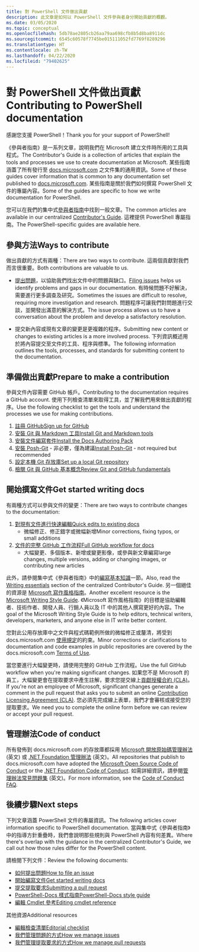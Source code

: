 ```yaml
---
title: 對 PowerShell 文件做出貢獻
description: 此文章是如何以 PowerShell 文件參與者身分開始貢獻的概觀。
ms.date: 03/05/2020
ms.topic: conceptual
ms.openlocfilehash: 5db78ae2805cb26aa79aa698cfb8b5d8ba8911dc
ms.sourcegitcommit: 6545c60578f7745be015111052fd7769f8289296
ms.translationtype: HT
ms.contentlocale: zh-TW
ms.lasthandoff: 04/22/2020
ms.locfileid: "79402625"
---
```

# <a name="contributing-to-powershell-documentation"></a><span data-ttu-id="b193b-103">對 PowerShell 文件做出貢獻</span><span class="sxs-lookup"><span data-stu-id="b193b-103">Contributing to PowerShell documentation</span></span>

<span data-ttu-id="b193b-104">感謝您支援 PowerShell！</span><span class="sxs-lookup"><span data-stu-id="b193b-104">Thank you for your support of PowerShell!</span></span>

<span data-ttu-id="b193b-105">《參與者指南》是一系列文章，說明我們在 Microsoft 建立文件時所用的工具與程式。</span><span class="sxs-lookup"><span data-stu-id="b193b-105">The Contributor's Guide is a collection of articles that explain the tools and processes we use to create documentation at Microsoft.</span></span> <span data-ttu-id="b193b-106">某些指南涵蓋了所有發行至 [docs.microsoft.com][docs] 之文件集的通用資訊。</span><span class="sxs-lookup"><span data-stu-id="b193b-106">Some of these guides cover information that is common to any documentation set published to [docs.microsoft.com][docs].</span></span> <span data-ttu-id="b193b-107">某些指南是關於我們如何撰寫 PowerShell 文件的專屬內容。</span><span class="sxs-lookup"><span data-stu-id="b193b-107">Some of the guides are specific to how we write documentation for PowerShell.</span></span>

<span data-ttu-id="b193b-108">您可以在我們的集中式[參與者指南][contribute]中找到一般文章。</span><span class="sxs-lookup"><span data-stu-id="b193b-108">The common articles are available in our centralized [Contributor's Guide][contribute].</span></span> <span data-ttu-id="b193b-109">這裡提供 PowerShell 專屬指南。</span><span class="sxs-lookup"><span data-stu-id="b193b-109">The PowerShell-specific guides are available here.</span></span>

## <a name="ways-to-contribute"></a><span data-ttu-id="b193b-110">參與方法</span><span class="sxs-lookup"><span data-stu-id="b193b-110">Ways to contribute</span></span>

<span data-ttu-id="b193b-111">做出貢獻的方式有兩種：</span><span class="sxs-lookup"><span data-stu-id="b193b-111">There are two ways to contribute.</span></span> <span data-ttu-id="b193b-112">這兩個貢獻對我們而言很重要。</span><span class="sxs-lookup"><span data-stu-id="b193b-112">Both contributions are valuable to us.</span></span>

- <span data-ttu-id="b193b-113">[提出問題][file-an-issue]，以協助我們找出文件中的問題與缺口。</span><span class="sxs-lookup"><span data-stu-id="b193b-113">[Filing issues][file-an-issue] helps us identify problems and gaps in our documentation.</span></span> <span data-ttu-id="b193b-114">有時候問題不好解決，需要進行更多調查及研究。</span><span class="sxs-lookup"><span data-stu-id="b193b-114">Sometimes the issues are difficult to resolve, requiring more investigation and research.</span></span> <span data-ttu-id="b193b-115">問題程序可讓我們對問題進行交談，並開發出滿意的解決方式。</span><span class="sxs-lookup"><span data-stu-id="b193b-115">The issue process allows us to have a conversation about the problem and develop a satisfactory resolution.</span></span>

- <span data-ttu-id="b193b-116">提交新內容或現有文章的變更是更複雜的程序。</span><span class="sxs-lookup"><span data-stu-id="b193b-116">Submitting new content or changes to existing articles is a more involved process.</span></span> <span data-ttu-id="b193b-117">下列資訊概述用於將內容提交至文件的工具、程序與標準。</span><span class="sxs-lookup"><span data-stu-id="b193b-117">The following information outlines the tools, processes, and standards for submitting content to the documentation.</span></span>

## <a name="prepare-to-make-a-contribution"></a><span data-ttu-id="b193b-118">準備做出貢獻</span><span class="sxs-lookup"><span data-stu-id="b193b-118">Prepare to make a contribution</span></span>

<span data-ttu-id="b193b-119">參與文件內容需要 GitHub 帳戶。</span><span class="sxs-lookup"><span data-stu-id="b193b-119">Contributing to the documentation requires a GitHub account.</span></span> <span data-ttu-id="b193b-120">使用下列檢查清單來取得工具，並了解我們用來做出貢獻的程序。</span><span class="sxs-lookup"><span data-stu-id="b193b-120">Use the following checklist to get the tools and understand the processes we use for making contributions.</span></span>

1. [<span data-ttu-id="b193b-121">註冊 GitHub</span><span class="sxs-lookup"><span data-stu-id="b193b-121">Sign up for GitHub</span></span>](/contribute/get-started-setup-github)
1. [<span data-ttu-id="b193b-122">安裝 Git 與 Markdown 工具</span><span class="sxs-lookup"><span data-stu-id="b193b-122">Install Git and Markdown tools</span></span>](/contribute/get-started-setup-tools)
1. [<span data-ttu-id="b193b-123">安裝文件編寫套件</span><span class="sxs-lookup"><span data-stu-id="b193b-123">Install the Docs Authoring Pack</span></span>](/contribute/how-to-write-docs-auth-pack)
1. <span data-ttu-id="b193b-124">[安裝 Posh-Git][posh-git] - 非必要，僅為建議</span><span class="sxs-lookup"><span data-stu-id="b193b-124">[Install Posh-Git][posh-git] - not required but recommended</span></span>
1. [<span data-ttu-id="b193b-125">設定本機 Git 存放庫</span><span class="sxs-lookup"><span data-stu-id="b193b-125">Set up a local Git repository</span></span>](/contribute/get-started-setup-local)
1. [<span data-ttu-id="b193b-126">檢閱 Git 與 GitHub 基本概念</span><span class="sxs-lookup"><span data-stu-id="b193b-126">Review Git and GitHub fundamentals</span></span>](/contribute/git-github-fundamentals)

## <a name="get-started-writing-docs"></a><span data-ttu-id="b193b-127">開始撰寫文件</span><span class="sxs-lookup"><span data-stu-id="b193b-127">Get started writing docs</span></span>

<span data-ttu-id="b193b-128">有兩種方式可以參與文件的變更：</span><span class="sxs-lookup"><span data-stu-id="b193b-128">There are two ways to contribute changes to the documentation:</span></span>

1. [<span data-ttu-id="b193b-129">對現有文件進行快速編輯</span><span class="sxs-lookup"><span data-stu-id="b193b-129">Quick edits to existing docs</span></span>](/contribute/#quick-edits-to-existing-documents)
   - <span data-ttu-id="b193b-130">微幅修正、修正錯字或微幅新增</span><span class="sxs-lookup"><span data-stu-id="b193b-130">Minor corrections, fixing typos, or small additions</span></span>
1. [<span data-ttu-id="b193b-131">文件的完整 GitHub 工作流程</span><span class="sxs-lookup"><span data-stu-id="b193b-131">Full GitHub workflow for docs</span></span>](/contribute/how-to-write-workflows-major)
   - <span data-ttu-id="b193b-132">大幅變更、多個版本、新增或變更影像，或參與新文章編寫</span><span class="sxs-lookup"><span data-stu-id="b193b-132">large changes, multiple versions, adding or changing images, or contributing new articles</span></span>

<span data-ttu-id="b193b-133">此外，請參閱集中式《參與者指南》中的[編寫基本知識](/contribute/style-quick-start)一節。</span><span class="sxs-lookup"><span data-stu-id="b193b-133">Also, read the [Writing essentials](/contribute/style-quick-start) section of the centralized Contributor's Guide.</span></span> <span data-ttu-id="b193b-134">另一個絕佳的資源是 [Microsoft 寫作風格指南][style-guide]。</span><span class="sxs-lookup"><span data-stu-id="b193b-134">Another excellent resource is the [Microsoft Writing Style Guide][style-guide].</span></span> <span data-ttu-id="b193b-135">《Microsoft 寫作風格指南》的目標是協助編輯者、技術作者、開發人員、行銷人員以及 IT 中的其他人撰寫更好的內容。</span><span class="sxs-lookup"><span data-stu-id="b193b-135">The goal of the Microsoft Writing Style Guide is to help editors, technical writers, developers, marketers, and anyone else in IT write better content.</span></span>

<span data-ttu-id="b193b-136">您對此公用存放庫中之文件與程式碼範例所做的微幅修正或釐清，將受到 docs.microsoft.com [ 使用規定][terms-of-use]的約束。</span><span class="sxs-lookup"><span data-stu-id="b193b-136">Minor corrections or clarifications to documentation and code examples in public repositories are covered by the docs.microsoft.com [Terms of Use][terms-of-use].</span></span>

<span data-ttu-id="b193b-137">當您要進行大幅變更時，請使用完整的 GitHub 工作流程。</span><span class="sxs-lookup"><span data-stu-id="b193b-137">Use the full GitHub workflow when you're making significant changes.</span></span> <span data-ttu-id="b193b-138">如果您不是 Microsoft 的員工，大幅變更會在提取要求中產生註解，要求您提交線上[貢獻授權合約 (CLA)][cla]。</span><span class="sxs-lookup"><span data-stu-id="b193b-138">If you're not an employee of Microsoft, significant changes generate a comment in the pull request that asks you to submit an online [Contribution Licensing Agreement (CLA)][cla].</span></span> <span data-ttu-id="b193b-139">您必須先完成線上表單，我們才會審核或接受您的提取要求。</span><span class="sxs-lookup"><span data-stu-id="b193b-139">We need you to complete the online form before we can review or accept your pull request.</span></span>

## <a name="code-of-conduct"></a><span data-ttu-id="b193b-140">管理辦法</span><span class="sxs-lookup"><span data-stu-id="b193b-140">Code of conduct</span></span>

<span data-ttu-id="b193b-141">所有發佈到 docs.microsoft.com 的存放庫都採用 [Microsoft 開放原始碼管理辦法](https://opensource.microsoft.com/codeofconduct/) \(英文\) 或 [.NET Foundation 管理辦法](https://dotnetfoundation.org/code-of-conduct) \(英文\)。</span><span class="sxs-lookup"><span data-stu-id="b193b-141">All repositories that publish to docs.microsoft.com have adopted the [Microsoft Open Source Code of Conduct](https://opensource.microsoft.com/codeofconduct/) or the [.NET Foundation Code of Conduct](https://dotnetfoundation.org/code-of-conduct).</span></span> <span data-ttu-id="b193b-142">如需詳細資訊，請參閱[管理辦法常見問題集](https://opensource.microsoft.com/codeofconduct/faq/) \(英文\)。</span><span class="sxs-lookup"><span data-stu-id="b193b-142">For more information, see the [Code of Conduct FAQ](https://opensource.microsoft.com/codeofconduct/faq/).</span></span>

## <a name="next-steps"></a><span data-ttu-id="b193b-143">後續步驟</span><span class="sxs-lookup"><span data-stu-id="b193b-143">Next steps</span></span>

<span data-ttu-id="b193b-144">下列文章涵蓋 PowerShell 文件的專屬資訊。</span><span class="sxs-lookup"><span data-stu-id="b193b-144">The following articles cover information specific to PowerShell documentation.</span></span> <span data-ttu-id="b193b-145">當與集中式《參與者指南》中的指導方針重疊時，我們會說明那些規則與 PowerShell 內容有何差異。</span><span class="sxs-lookup"><span data-stu-id="b193b-145">Where there's overlap with the guidance in the centralized Contributor's Guide, we call out how those rules differ for the PowerShell content.</span></span>

<span data-ttu-id="b193b-146">請檢閱下列文件：</span><span class="sxs-lookup"><span data-stu-id="b193b-146">Review the following documents:</span></span>

- [<span data-ttu-id="b193b-147">如何提出問題</span><span class="sxs-lookup"><span data-stu-id="b193b-147">How to file an issue</span></span>](file-an-issue.md)
- [<span data-ttu-id="b193b-148">開始編寫文件</span><span class="sxs-lookup"><span data-stu-id="b193b-148">Get started writing docs</span></span>](get-started-writing.md)
- [<span data-ttu-id="b193b-149">提交提取要求</span><span class="sxs-lookup"><span data-stu-id="b193b-149">Submitting a pull request</span></span>](pull-requests.md)
- [<span data-ttu-id="b193b-150">PowerShell-Docs 樣式指南</span><span class="sxs-lookup"><span data-stu-id="b193b-150">PowerShell-Docs style guide</span></span>](powershell-style-guide.md)
- [<span data-ttu-id="b193b-151">編輯 Cmdlet 參考</span><span class="sxs-lookup"><span data-stu-id="b193b-151">Editing cmdlet reference</span></span>](editing-cmdlet-ref.md)

<span data-ttu-id="b193b-152">其他資源</span><span class="sxs-lookup"><span data-stu-id="b193b-152">Additional resources</span></span>

- [<span data-ttu-id="b193b-153">編輯檢查清單</span><span class="sxs-lookup"><span data-stu-id="b193b-153">Editorial checklist</span></span>](editorial-checklist.md)
- [<span data-ttu-id="b193b-154">我們管理問題的方式</span><span class="sxs-lookup"><span data-stu-id="b193b-154">How we manage issues</span></span>](managing-issues.md)
- [<span data-ttu-id="b193b-155">我們管理提取要求的方式</span><span class="sxs-lookup"><span data-stu-id="b193b-155">How we manage pull requests</span></span>](managing-pull-requests.md)

<!--link refs-->
[cla]: https://cla.microsoft.com/
[contribute]: /contribute/
[docs]: https://docs.microsoft.com/
[file-an-issue]: file-an-issue.md
[posh-git]: https://www.powershellgallery.com/packages/posh-git
[psdocs]: https://docs.microsoft.com/powershell
[style-guide]: https://docs.microsoft.com/style-guide/welcome/
[terms-of-use]: https://docs.microsoft.com/legal/termsofuse